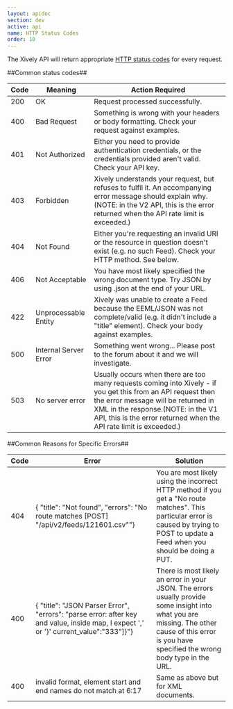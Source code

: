 ```yaml
---
layout: apidoc
section: dev
active: api
name: HTTP Status Codes
order: 10
---
```


The Xively API will return appropriate [HTTP status codes](http://en.wikipedia.org/wiki/List_of_HTTP_status_codes/) for every request.

##Common status codes##

| Code | Meaning | Action Required
|------|---------|----------------
| 200 | OK | Request processed successfully.
| 400 | Bad Request | Something is wrong with your headers or body formatting. Check your request against examples.
| 401 | Not Authorized | Either you need to provide authentication credentials, or the credentials provided aren't valid. Check your API key.
| 403 | Forbidden | Xively understands your request, but refuses to fulfil it. An accompanying error message should explain why.(NOTE: in the V2 API, this is the error returned when the API rate limit is exceeded.)
| 404 | Not Found | Either you're requesting an invalid URI or the resource in question doesn't exist (e.g. no such Feed). Check your HTTP method. See below.
| 406 | Not Acceptable | You have most likely specified the wrong document type. Try JSON by using .json at the end of your URL.
| 422 | Unprocessable Entity | Xively was unable to create a Feed because the EEML/JSON was not complete/valid (e.g. it didn't include a "title" element). Check your body against examples.
| 500 | Internal Server Error | Something went wrong... Please post to the forum about it and we will investigate.
| 503 | No server error | Usually occurs when there are too many requests coming into Xively - if you get this from an API request then the error message will be returned in XML in the response.(NOTE: in the V1 API, this is the error returned when the API rate limit is exceeded.)

##Common Reasons for Specific Errors##

| Code | Error | Solution
|------|-------|----------
| 404 | {    "title": "Not found",    "errors": "No route matches [POST] \"/api/v2/feeds/121601.csv\""} | You are most likely using the incorrect HTTP method if you get a "No route matches". This particular error is caused by trying to POST to update a Feed when you should be doing a PUT.
| 400 | {    "title": "JSON Parser Error",    "errors": "parse error: after key and value, inside map, I expect ',' or '}' current_value\":\"333\"]}"} | There is most likely an error in your JSON. The errors usually provide some insight into what you are missing. The other cause of this error is you have specified the wrong body type in the URL.
| 400 | invalid format, element start and end names do not match at 6:17 | Same as above but for XML documents.


